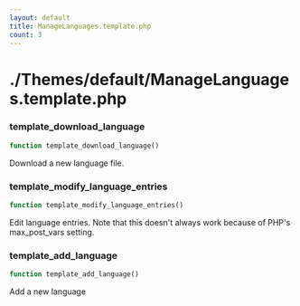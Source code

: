 ```yaml
---
layout: default
title: ManageLanguages.template.php
count: 3
---
```


# ./Themes/default/ManageLanguages.template.php

### template_download_language

```php
function template_download_language()
```
Download a new language file.



### template_modify_language_entries

```php
function template_modify_language_entries()
```
Edit language entries. Note that this doesn't always work because of PHP's max_post_vars setting.



### template_add_language

```php
function template_add_language()
```
Add a new language



